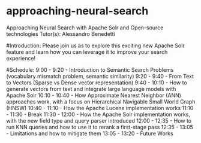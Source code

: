 # approaching-neural-search
Approaching Neural Search with Apache Solr and Open-source technologies 
Tutor(s): Alessandro Benedetti

#Introduction:
Please join us as to explore this exciting new Apache Solr feature and learn how you can leverage it to improve your search experience!

#Schedule:
9:00 - 9:20 - Introduction to Semantic Search Problems (vocabulary mismatch problem, semantic similarity)
9:20 - 9:40 - From Text to Vectors (Sparse vs Dense vector representation)
9:40 - 10:10 - How to generate vectors from text and integrate large language models with Apache Solr
10:10 - 10:40 - How Approximate Nearest Neighbor (ANN) approaches work, with a focus on Hierarchical Navigable Small World Graph (HNSW)
10:40 - 11:10 - How the Apache Lucene implementation works
11:10 - 11:30 - Break
11:30 - 12:00 - How the Apache Solr implementation works, with the new field type and query parser introduced
12:00 - 12:35 - How to run KNN queries and how to use it to rerank a first-stage pass
12:35 - 13:05 - Limitations and how to mitigate them
13:05 - 13:20 - Future Works


